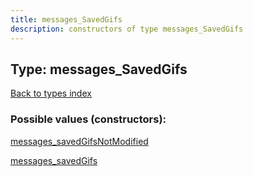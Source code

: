 ```yaml
---
title: messages_SavedGifs
description: constructors of type messages_SavedGifs
---
```

## Type: messages\_SavedGifs  
[Back to types index](index.md)



### Possible values (constructors):

[messages\_savedGifsNotModified](../constructors/messages_savedGifsNotModified.md)  

[messages\_savedGifs](../constructors/messages_savedGifs.md)  

